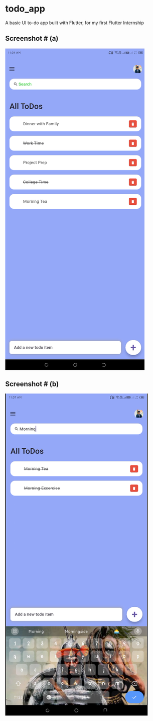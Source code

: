 # todo_app

A basic UI to-do app built with Flutter, for my first Flutter Internship

## Screenshot # (a)

![Flutter todo app](./flutter-todo-android_1.png)

## Screenshot # (b)

![Flutter todo app](./flutter-todo-android_2.png)